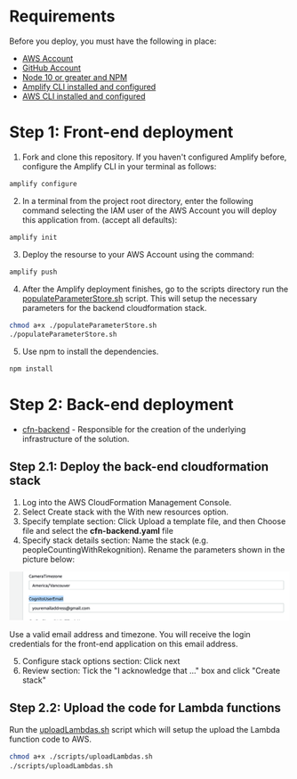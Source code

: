 # Requirements
Before you deploy, you must have the following in place:
*  [AWS Account](https://aws.amazon.com/account/) 
*  [GitHub Account](https://github.com/) 
*  [Node 10 or greater and NPM](https://nodejs.org/en/download/) 
*  [Amplify CLI installed and configured](https://aws-amplify.github.io/docs/cli-toolchain/quickstart#quickstart) 
*  [AWS CLI installed and configured](https://aws.amazon.com/cli/) 


# Step 1: Front-end deployment

1.  Fork and clone this repository.
    If you haven't configured Amplify before, configure the Amplify CLI in your terminal as follows:
```bash
amplify configure
```

2.  In a terminal from the project root directory, enter the following command selecting the IAM user of the AWS Account you will deploy this application from. (accept all defaults):

```bash
amplify init
```

3.  Deploy the resourse to your AWS Account using the command:
```bash
amplify push
```

4.  After the Amplify deployment finishes, go to the scripts directory run the [populateParameterStore.sh](../scripts/populateParameterStore.sh) script. This will setup the necessary parameters for the backend cloudformation stack.
```bash
chmod a+x ./populateParameterStore.sh 
./populateParameterStore.sh
```
5. Use npm to install the dependencies.
```bash
npm install
```
# Step 2: Back-end deployment

* [cfn-backend](../backend/cfn-backend.yaml) - Responsible for the creation of the underlying infrastructure of the solution.

## Step 2.1: Deploy the back-end cloudformation stack

1. Log into the AWS CloudFormation Management Console.
2. Select Create stack with the With new resources option.
3. Specify template section: Click Upload a template file, and then Choose file and select the **cfn-backend.yaml** file
4. Specify stack details section: Name the stack (e.g. peopleCountingWithRekognition). Rename the parameters shown in the picture below:

<img src="../images/deployment1.png"  width="600"/>

Use a valid email address and timezone. You will receive the login credentials for the front-end application on this
email address.

5. Configure stack options section: Click next
6. Review section: Tick the "I acknowledge that ..." box and click "Create stack"

## Step 2.2: Upload the code for Lambda functions

Run the [uploadLambdas.sh](../scripts/populateParameterStore.sh) script which will setup the upload the Lambda function code to AWS.
```bash
chmod a+x ./scripts/uploadLambdas.sh 
./scripts/uploadLambdas.sh
```